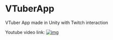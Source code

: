 # VTuberApp
VTuber App made in Unity with Twitch interaction

Youtube video link:
[![img](http://img.youtube.com/vi/3b3JAV22rc0/0.jpg)](http://www.youtube.com/watch?v=3b3JAV22rc0 "VTuber App")

